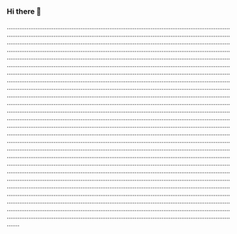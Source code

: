 ### Hi there 👋

...............................................................................................................................................................................................................................................................................................................................................................................................................................................................................................................................................................................................................................................................................................................................................................................................................................................................................................................................................................................................................................................................................................................................................................................................................................................................................................................................................................................................................................................................................................................................................................................................................................................................................................................................................................................................................................................................................................................................................................................................................................................................................................................................................................................................................................................................................................................................................................................................................................................................................................................................................................................................................................................................................................................................................................................................................................................................................................................................................................................................................................................................................................................................................................................................................................................................................................................................................................